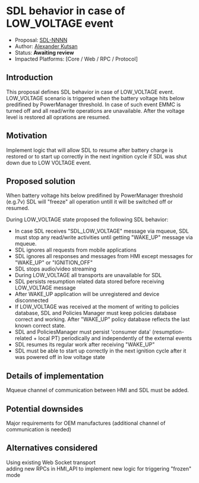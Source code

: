 # SDL behavior in case of LOW_VOLTAGE event

* Proposal: [SDL-NNNN](NNNN-filename.md)
* Author: [Alexander Kutsan](https://github.com/LuxoftAKutsan)
* Status: **Awaiting review**
* Impacted Platforms: [Core / Web / RPC / Protocol]

## Introduction

This proposal defines SDL behavior in case of LOW_VOLTAGE event.
LOW_VOLTAGE scenario is triggered when the battery voltage hits below predifined by PowerManager threshold. 
In case of such event EMMC is turned off and all read/write operations are unavailable. After the voltage level is restored all oprations are resumed.

## Motivation

Implement logic that will allow SDL to resume after battery charge is restored or to start up correctly in the next ingnition cycle if SDL was shut down due to LOW VOLTAGE event. 

## Proposed solution

 When battery voltage hits below predifined by PowerManager threshold (e.g.7v) SDL will "freeze" all operation untill it will be switched off or resumed.  
 
 During LOW_VOLTAGE state proposed the following SDL behavior:
 
* In case SDL receives "SDL_LOW_VOLTAGE" message via mqueue, SDL must stop any read/write activities until getting "WAKE_UP" message via mqueue.
* SDL ignores all requests from mobile applications
* SDL ignores all responses and messages from HMI except messages for "WAKE_UP" or "IGNITION_OFF"
* SDL stops audio/video streaming
* During LOW_VOLTAGE all transports are unavailable for SDL
* SDL persists resumption related data stored before receiving LOW_VOLTAGE message
* After WAKE_UP application will be unregistered and device disconnected
* If LOW_VOLTAGE was received at the moment of writing to policies database, SDL and Policies Manager must keep policies database correct and working. After "WAKE_UP" policy database reflects the last known correct state.
* SDL and PoliciesManager must persist 'consumer data' (resumption-related + local PT) periodically and independently of the external events
* SDL resumes its regular work after receiving "WAKE_UP"
* SDL must be able to start up correctly in the next ignition cycle after it was powered off in low voltage state  


## Details of implementation  

Mqueue channel of communication between HMI and SDL must be added.

## Potential downsides  

Major requirements for OEM manufactures (additional channel of communication is needed) 

## Alternatives considered  

Using existing Web Socket transport  
adding new RPCs in HMI_API to implement new logic for triggering "frozen" mode

